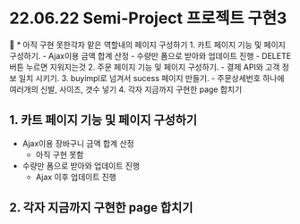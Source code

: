 # 22.06.22 Semi-Project 프로젝트 구현3

<aside>
🔑 * 아직 구현 못한각자 맡은 역할내의 페이지 구성하기 
1. 카트 페이지 기능 및 페이지 구성하기.
- Ajax이용 금액 합계 산정
- 수량만 폼으로 받아와 업데이트 진행
- DELETE 버튼 누르면 지워지는것
2. 주문 페이지 기능 및 페이지 구성하기.
- 결제 API와 고객 정보 일치 시키기.
3. buyimpl로 넘겨서 sucess 페이지 만들기.
- 주문상세번호 하나에 여러개의 신발, 사이즈, 갯수 넣기
4. 각자 지금까지 구현한 page 합치기

</aside>

## 1.  카트 페이지 기능 및 페이지 구성하기

- Ajax이용 장바구니 금액 합계 산정
    - 아직 구현 못함
- 수량만 폼으로 받아와 업데이트 진행
    - Ajax 이후 업데이트 진행

## 2. 각자 지금까지 구현한 page 합치기